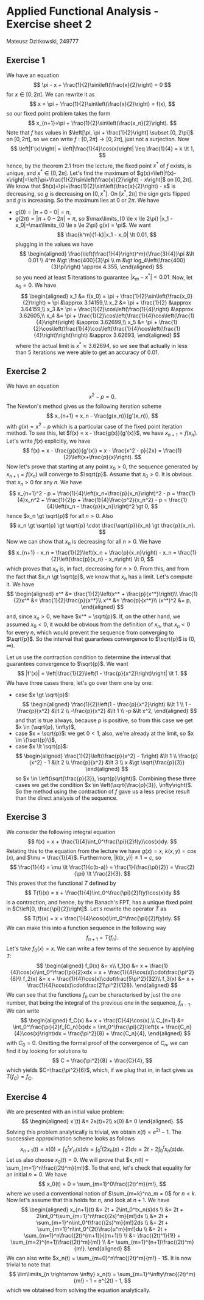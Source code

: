 # Applied Functional Analysis - Exercise sheet 2
Mateusz Dzitkowski, 249777

## Exercise 1
We have an equation
$$
\pi - x + \frac{1}{2}\sin\left(\frac{x}{2}\right) = 0
$$
for $x \in [0, 2\pi]$. We can rewrite it as 
$$
x = \pi + \frac{1}{2}\sin\left(\frac{x}{2}\right) = f(x),
$$
so our fixed point problem takes the form
$$
x_{n+1}=\pi + \frac{1}{2}\sin\left(\frac{x_n}{2}\right).
$$
Note that $f$ has values in $\left[\pi, \pi + \frac{1}{2}\right] \subset [0, 2\pi]$ on $[0, 2\pi]$, so we can write $f:[0, 2\pi] \rightarrow [0, 2\pi]$, just not a surjection. Now
$$
\left|f'(x)\right| = \left|\frac{1}{4}\cos(x)\right| \leq \frac{1}{4} = k \lt 1,
$$
hence, by the theorem 2.1 from the lecture, the fixed point $x^*$ of $f$ exists, is unique, and $x^*\in[0, 2\pi]$.
Let's find the maximum of $g(x)=\left|f(x)-x\right|=\left|\pi+\frac{1}{2}\sin\left(\frac{x}{2}\right) - x\right|$ on $[0, 2\pi]$. We know that $h(x)=\pi+\frac{1}{2}\sin\left(\frac{x}{2}\right) - x$ is decreasing, so $g$ is decreasing on $[0, x^*]$. On $[x^*, 2\pi]$ the sign gets flipped and $g$ is increasing. So the maximum lies at $0$ or $2\pi$. We have
- $g(0) = |\pi + 0 - 0| = \pi$,
- $g(2\pi) = |\pi + 0 - 2\pi| = \pi$,
so $\max\limits_{0 \le x \le 2\pi} |x_1 - x_0|=\max\limits_{0 \le x \le 2\pi} g(x) = \pi$.
We want
$$
\frac{k^m}{1-k}|x_1 - x_0| \lt 0.01,
$$
plugging in the values we have
$$
\begin{aligned}
\frac{\left(\frac{1}{4}\right)^m}{\frac{3}{4}}\pi &\lt 0.01 \\
4^m &\gt \frac{400}{3}\pi \\
m &\gt log_4\left(\frac{400}{3}\pi\right) \approx 4.355,
\end{aligned}
$$
so you need at least $5$ iterations to guarantee $|x_m - x^*| \lt 0.01$.
Now, let $x_0=0$. We have
$$
\begin{aligned}
x_1 &= f(x_0) = \pi + \frac{1}{2}\sin\left(\frac{x_0}{2}\right) = \pi &\approx 3.14159,\\
x_2 &= \pi + \frac{1}{2} &\approx 3.64159,\\
x_3 &= \pi + \frac{1}{2}\cos\left(\frac{1}{4}\right) &\approx 3.62605,\\
x_4 &= \pi + \frac{1}{2}\cos\left(\frac{1}{4}\cos\left(\frac{1}{4}\right)\right) &\approx 3.62699,\\
x_5 &= \pi + \frac{1}{2}\cos\left(\frac{1}{4}\cos\left(\frac{1}{4}\cos\left(\frac{1}{4}\right)\right)\right) &\approx 3.62693,
\end{aligned}
$$
where the actual limit is $x^*\approx3.62694$, so we see that actually in less than $5$ iterations we were able to get an accuracy of $0.01$.
## Exercise 2
We have an equation
$$
x^2 - p = 0.
$$
The Newton's method gives us the following iteration scheme
$$
x_{n+1} = x_n - \frac{g(x_n)}{g'(x_n)},
$$
with $g(x) = x^2 - p$ which is a particular case of the fixed point iteration method. To see this, let $f(x) = x - \frac{g(x)}{g'(x)}$, we have $x_{n+1}=f(x_n)$.
Let's write $f(x)$ explicitly, we have
$$
f(x) = x - \frac{g(x)}{g'(x)} = x - \frac{x^2 - p}{2x} = \frac{1}{2}\left(x+\frac{p}{x}\right).
$$
Now let's prove that starting at any point $x_0 \gt 0$, the sequence generated by $x_{n+1} = f(x_n)$ will converge to $\sqrt{p}$.
Assume that $x_0 \gt 0$. It is obvious that $x_n \gt 0$ for any $n$. We have
$$
x_{n+1}^2 - p = \frac{1}{4}\left(x_n+\frac{p}{x_n}\right)^2 - p = \frac{1}{4}x_n^2 + \frac{1}{2}p + \frac{1}{4}\frac{p^2}{x_n^2} - p = \frac{1}{4}\left(x_n - \frac{p}{x_n}\right)^2 \gt 0,
$$
hence $x_n \gt \sqrt{p}$ for all $n>0$. Also
$$
x_n \gt \sqrt{p} \gt \sqrt{p} \cdot \frac{\sqrt{p}}{x_n} \gt \frac{p}{x_n}.
$$
Now we can show that $x_n$ is decreasing for all $n \gt 0$. We have
$$
x_{n+1} - x_n = \frac{1}{2}\left(x_n + \frac{p}{x_n}\right) - x_n = \frac{1}{2}\left(\frac{p}{x_n} - x_n\right) \lt 0,
$$
which proves that $x_n$ is, in fact, decreasing for $n \gt 0$. From this, and from the fact that $x_n \gt \sqrt{p}$, we know that $x_n$ has a limit. Let's compute it. We have
$$
\begin{aligned}
x^* &= \frac{1}{2}\left(x^* + \frac{p}{x^*}\right)\\
\frac{1}{2}x^* &= \frac{1}{2}\frac{p}{x^*}\\
x^* &= \frac{p}{x^*}\\
(x^*)^2 &= p,
\end{aligned}
$$
and, since $x_n \gt 0$, we have $x^* = \sqrt{p}$. If, on the other hand, we assumed $x_0 \lt 0$, it would be obvious from the definition of $x_n$, that $x_n \lt 0$ for every $n$, which would prevent the sequence from converging to $\sqrt{p}$.
So the interval that guarantees convergence to $\sqrt{p}$ is $(0, \infty)$.

Let us use the contraction condition to determine the interval that guarantees convergence to $\sqrt{p}$. We want
$$
|f'(x)| = \left|\frac{1}{2}\left(1 - \frac{p}{x^2}\right)\right| \lt 1.
$$
We have three cases there, let's go over them one by one:
- case $x \gt \sqrt{p}$:
	$$
	\begin{aligned}
	\frac{1}{2}\left(1 - \frac{p}{x^2}\right) &\lt 1 \\
	1 - \frac{p}{x^2} &\lt 2 \\
	-\frac{p}{x^2} &\lt 1 \\
	-p &\lt x^2,
	\end{aligned}
	$$
	and that is true always, because $p$ is positive, so from this case we get $x \in (\sqrt{p}, \infty)$,
- case $x = \sqrt{p}$:
	we get $0 \lt 1$, also, we're already at the limit, so $x \in \{\sqrt{p}\}$,
- case $x \lt \sqrt{p}$:
	$$
	\begin{aligned}
	\frac{1}{2}\left(\frac{p}{x^2} - 1\right) &\lt 1 \\
	\frac{p}{x^2} - 1 &\lt 2 \\
	\frac{p}{x^2} &\lt 3 \\
	x &\gt \sqrt{\frac{p}{3}}
	\end{aligned}
	$$
	so $x \in \left(\sqrt{\frac{p}{3}}, \sqrt{p}\right)$.
Combining these three cases we get the condition $x \in \left(\sqrt{\frac{p}{3}}, \infty\right)$. So the method using the contraction of $f$ gave us a less precise result than the direct analysis of the sequence.
## Exercise 3
We consider the following integral equation
$$
f(x) = x + \frac{1}{4}\int_0^\frac{\pi}{2}f(y)\cos(x)dy.
$$
Relating this to the equation from the lecture we have $g(x) = x$, $k(x, y) = \cos(x)$, and $\mu = \frac{1}{4}$. Furthermore, $|k(x,y)| \leq 1 = c$, so
$$
\frac{1}{4} = \mu \lt \frac{1}{c(b-a)} = \frac{1}{\frac{\pi}{2}} = \frac{2}{\pi} \lt \frac{2}{3}.
$$
This proves that the functional $T$ defined by 
$$
T(f)(x) = x + \frac{1}{4}\int_0^\frac{\pi}{2}f(y)\cos(x)dy
$$
is a contraction, and hence, by the Banach's FPT, has a unique fixed point in $C\left[0, \frac{\pi}{2}\right]$.
Let's rewrite the operator $T$ as 
$$
T(f)(x) = x + \frac{1}{4}\cos(x)\int_0^\frac{\pi}{2}f(y)dy.
$$
We can make this into a function sequence in the following way
$$
f_{n+1} = T(f_n).
$$
Let's take $f_0(x)=x$. We can write a few terms of the sequence by applying $T$:
$$
\begin{aligned}
f_0(x) &= x\\
f_1(x) &= x + \frac{1}{4}\cos(x)\int_0^\frac{\pi}{2}xdx = x + \frac{1}{4}\cos(x)\cdot\frac{\pi^2}{8}\\
f_2(x) &= x + \frac{1}{4}\cos(x)\cdot\frac{5\pi^2}{32}\\
f_3(x) &= x + \frac{1}{4}\cos(x)\cdot\frac{21\pi^2}{128}.
\end{aligned}
$$
We can see that the functions $f_n$ can be characterised by just the one number, that being the integral of the previous one in the sequence, $f_{n-1}$. We can write
$$
\begin{aligned}
f_C(x) &= x + \frac{C}{4}\cos(x),\\
C_{n+1} &= \int_0^\frac{\pi}{2}f_{C_n}(x)dx = \int_0^\frac{\pi}{2}\left(x + \frac{C_n}{4}\cos(x)\right)dx = \frac{\pi^2}{8} + \frac{C_n}{4},
\end{aligned}
$$
with $C_0=0$. Omitting the formal proof of the convergence of $C_n$, we can find it by looking for solutions to
$$
C = \frac{\pi^2}{8} + \frac{C}{4},
$$
which yields $C=\frac{\pi^2}{6}$, which, if we plug that in, in fact gives us $T(f_C) = f_C$.
## Exercise 4
We are presented with an initial value problem:
$$
\begin{aligned}
x'(t) &= 2x(t)+2\\
x(0) &= 0
\end{aligned}.
$$
Solving this problem analytically is trivial, we obtain $x(t) = e^{2t} - 1$.
The successive approximation scheme looks as follows
$$
x_{n+1}(t) = x(0) = \int_0^tx'_n(s)ds = \int_0^t\left(2x_n(s) + 2\right)ds = 2t + 2\int_0^tx_n(s)ds.
$$
Let us also choose $x_0(t)=0$. We will prove that $x_n(t) = \sum_{m=1}^n\frac{(2t)^m}{m!}$. To that end, let's check that equality for an initial $n=0$. We have
$$
x_0(t) = 0 = \sum_{m=1}^0\frac{(2t)^m}{m!},
$$
where we used a conventional notion of $\sum_{m=k}^na_m = 0$ for $n<k$.
Now let's assume that this holds for $n$, and look at $n+1$. We have
$$
\begin{aligned}
x_{n+1}(t) &= 2t + 2\int_0^tx_n(s)ds \\ 
&= 2t + 2\int_0^t\sum_{m=1}^n\frac{(2s)^m}{m!}ds \\
&= 2t + \sum_{m=1}^n\int_0^t\frac{(2s)^m}{m!}2ds \\
&= 2t + \sum_{m=1}^n\int_0^{2t}\frac{u^m}{m!}du  \\ 
&= 2t + \sum_{m=1}^n\frac{(2t)^{m+1}}{(m+1)!} \\ 
&= \frac{(2t)^1}{1!} + \sum_{m=2}^{n+1}\frac{(2t)^m}{m!} \\
&= \sum_{m=1}^{n+1}\frac{(2t)^m}{m!}.
\end{aligned}
$$
We can also write $x_n(t) = \sum_{m=0}^n\frac{(2t)^m}{m!} - 1$. It is now trivial to note that
$$
\lim\limits_{n \rightarrow \infty} x_n(t) = \sum_{m=1}^\infty\frac{(2t)^m}{m!} - 1 = e^{2t} - 1,
$$
which we obtained from solving the equation analytically.
